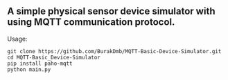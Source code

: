 ## A simple physical sensor device simulator with using MQTT communication protocol.

Usage:

~~~~
git clone https://github.com/BurakDmb/MQTT-Basic-Device-Simulator.git
cd MQTT-Basic_Device-Simulator
pip install paho-mqtt
python main.py
~~~~
